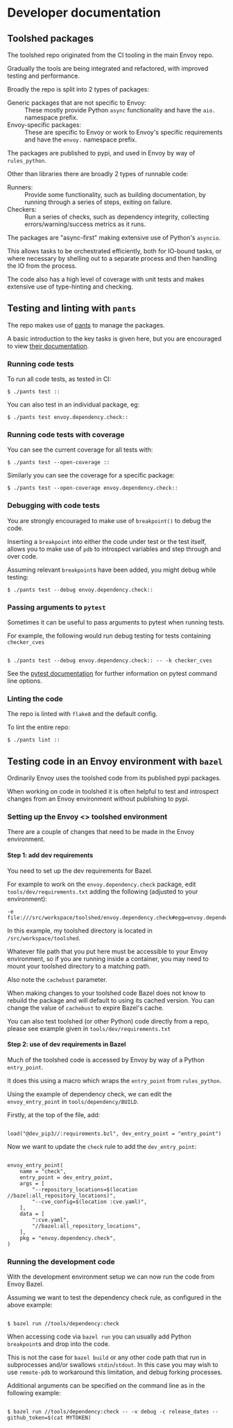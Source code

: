 # Developer documentation


## Toolshed packages

The toolshed repo originated from the CI tooling in the main Envoy repo.

Gradually the tools are being integrated and refactored, with improved testing and performance.

Broadly the repo is split into 2 types of packages:

<dl>
  <dt>Generic packages that are not specific to Envoy:</dt>
  <dd>These mostly provide Python <code>async</code> functionality and have the <code>aio.</code> namespace prefix.</dd>
  <dt>Envoy-specific packages:</dt>
  <dd>These are specific to Envoy or work to Envoy's specific requirements and have the <code>envoy.</code> namespace prefix.</dd>
</dl>

The packages are published to pypi, and used in Envoy by way of `rules_python`.

Other than libraries there are broadly 2 types of runnable code:

<dl>
  <dt>Runners:</dt>
  <dd>Provide some functionality, such as building documentation, by running through a series of steps, exiting on failure.</dd>
  <dt>Checkers:</dt>
  <dd>Run a series of checks, such as dependency integrity, collecting errors/warning/success metrics as it runs.</dd>
</dl>

The packages are "async-first" making extensive use of Python's `asyncio`.

This allows tasks to be orchestrated efficiently, both for IO-bound tasks, or where necessary by shelling out to a separate process and then handling the IO from the process.

The code also has a high level of coverage with unit tests and makes extensive use of type-hinting and checking.

## Testing and linting with `pants`

The repo makes use of [pants](https://www.pantsbuild.org/) to manage the packages.

A basic introduction to the key tasks is given here, but you are encouraged to view [their documentation](https://www.pantsbuild.org/v2.9/docs).

### Running code tests

To run all code tests, as tested in CI:

```shell
$ ./pants test ::

```

You can also test in an individual package, eg:

```shell
$ ./pants test envoy.dependency.check::

```

### Running code tests with coverage

You can see the current coverage for all tests with:

```shell
$ ./pants test --open-coverage ::

```

Similarly you can see the coverage for a specific package:

```shell
$ ./pants test --open-coverage envoy.dependency.check::

```

### Debugging with code tests

You are strongly encouraged to make use of `breakpoint()` to debug the code.

Inserting a `breakpoint` into either the code under test or the test itself,
allows you to make use of `pdb` to introspect variables and step through and over code.

Assuming relevant `breakpoint`s have been added, you might debug while testing:

```shell
$ ./pants test --debug envoy.dependency.check::

```

### Passing arguments to `pytest`

Sometimes it can be useful to pass arguments to pytest when running tests.

For example, the following would run debug testing for tests containing `checker_cves`

```console

$ ./pants test --debug envoy.dependency.check:: -- -k checker_cves

```

See the [pytest documentation](https://docs.pytest.org/en/latest/how-to/usage.html) for further
information on pytest command line options.

### Linting the code

The repo is linted with `flake8` and the default config.

To lint the entire repo:

```shell
$ ./pants lint ::

```


## Testing code in an Envoy environment with `bazel`

Ordinarily Envoy uses the toolshed code from its published pypi packages.

When working on code in toolshed it is often helpful to test and introspect changes from
an Envoy environment without publishing to pypi.

### Setting up the Envoy <> toolshed environment

There are a couple of changes that need to be made in the Envoy environment.

#### Step 1: add dev requirements

You need to set up the dev requirements for Bazel.

For example to work on the `envoy.dependency.check` package, edit `tools/dev/requirements.txt`
adding the following (adjusted to your environment):

```console
-e file:///src/workspace/toolshed/envoy.dependency.check#egg=envoy.dependency.check&cachebust=000

```

In this example, my toolshed directory is located in `/src/workspace/toolshed`.

Whatever file path that you put here must be accessible to your Envoy environment, so if you are running inside a container,
you may need to mount your toolshed directory to a matching path.

Also note the `cachebust` parameter.

When making changes to your toolshed code Bazel does not know to rebuild the package and will default
to using its cached version. You can change the value of `cachebust` to expire Bazel's cache.

You can also test toolshed (or other Python) code directly from a repo, please see example given
in `tools/dev/requirements.txt`

#### Step 2: use of dev requirements in Bazel

Much of the toolshed code is accessed by Envoy by way of a Python `entry_point`.

It does this using a macro which wraps the `entry_point` from `rules_python`.

Using the example of dependency check, we can edit the `envoy_entry_point` in `tools/dependency/BUILD`.

Firstly, at the top of the file, add:

```starlark

load("@dev_pip3//:requirements.bzl", dev_entry_point = "entry_point")

```

Now we want to update the `check` rule to add the `dev_entry_point`:

```starlark

envoy_entry_point(
    name = "check",
    entry_point = dev_entry_point,
    args = [
        "--repository_locations=$(location //bazel:all_repository_locations)",
        "--cve_config=$(location :cve.yaml)",
    ],
    data = [
        ":cve.yaml",
        "//bazel:all_repository_locations",
    ],
    pkg = "envoy.dependency.check",
)

```

### Running the development code

With the development environment setup we can now run the code from Envoy Bazel.

Assuming we want to test the dependency check rule, as configured in the above example:

```console

$ bazel run //tools/dependency:check

```

When accessing code via `bazel run` you can usually add Python `breakpoint`s and drop
into the code.

This is not the case for `bazel build` or any other code path that run in subprocesses and/or
swallows `stdin`/`stdout`. In this case you may wish to use `remote-pdb` to workaround this limitation,
and debug forking processes.

Additional arguments can be specified on the command line as in the following example:

```console

$ bazel run //tools/dependency:check -- -v debug -c release_dates --github_token=$(cat MYTOKEN)

```
